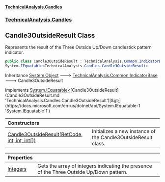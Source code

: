 #### [TechnicalAnalysis.Candles](TechnicalAnalysis.Candles.md 'TechnicalAnalysis.Candles')
### [TechnicalAnalysis.Candles](TechnicalAnalysis.Candles.md#TechnicalAnalysis.Candles 'TechnicalAnalysis.Candles')

## Candle3OutsideResult Class

Represents the result of the Three Outside Up/Down candlestick pattern indicator.

```csharp
public class Candle3OutsideResult : TechnicalAnalysis.Common.IndicatorBase,
System.IEquatable<TechnicalAnalysis.Candles.Candle3OutsideResult>
```

Inheritance [System.Object](https://docs.microsoft.com/en-us/dotnet/api/System.Object 'System.Object') &#129106; [TechnicalAnalysis.Common.IndicatorBase](https://docs.microsoft.com/en-us/dotnet/api/TechnicalAnalysis.Common.IndicatorBase 'TechnicalAnalysis.Common.IndicatorBase') &#129106; Candle3OutsideResult

Implements [System.IEquatable&lt;](https://docs.microsoft.com/en-us/dotnet/api/System.IEquatable-1 'System.IEquatable`1')[Candle3OutsideResult](Candle3OutsideResult.md 'TechnicalAnalysis.Candles.Candle3OutsideResult')[&gt;](https://docs.microsoft.com/en-us/dotnet/api/System.IEquatable-1 'System.IEquatable`1')

| Constructors | |
| :--- | :--- |
| [Candle3OutsideResult(RetCode, int, int, int[])](Candle3OutsideResult.Candle3OutsideResult(RetCode,int,int,int[]).md 'TechnicalAnalysis.Candles.Candle3OutsideResult.Candle3OutsideResult(TechnicalAnalysis.Common.RetCode, int, int, int[])') | Initializes a new instance of the Candle3OutsideResult class. |

| Properties | |
| :--- | :--- |
| [Integers](Candle3OutsideResult.Integers.md 'TechnicalAnalysis.Candles.Candle3OutsideResult.Integers') | Gets the array of integers indicating the presence of the Three Outside Up/Down pattern. |
